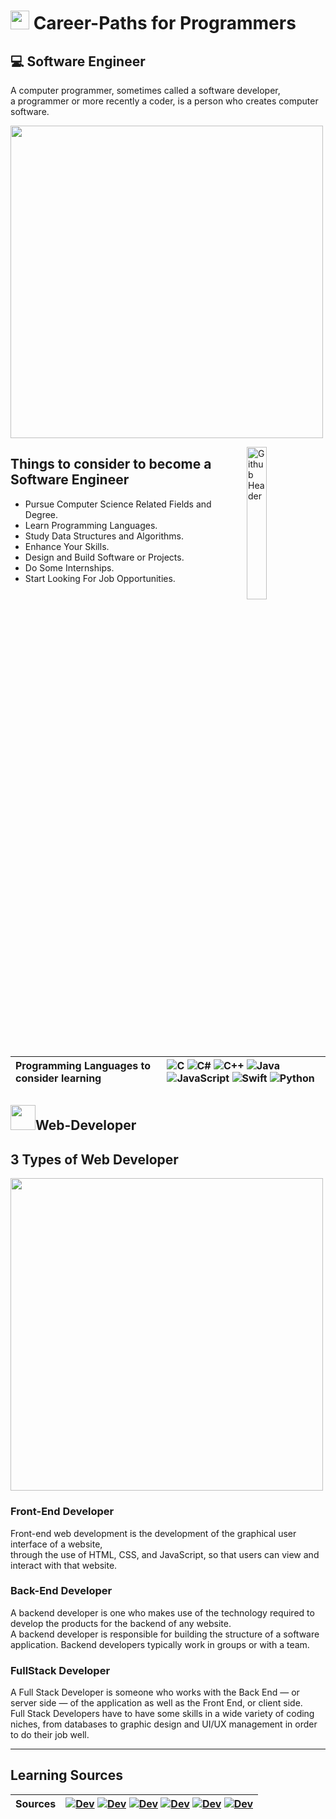 # <img src="https://res.cloudinary.com/crunchbase-production/image/upload/c_lpad,f_auto,q_auto:eco,dpr_1/ikqra03zdnggljdu5vv0" width="30px"> Career-Paths for Programmers

## 💻 Software Engineer
<p>A computer programmer, sometimes called a software developer,<br>
  a programmer or more recently a coder, is a person who creates computer software.
</p>

<p><img src="https://leverageedu.com/blog/wp-content/uploads/2020/09/How-to-Become-a-Software-Engineer.jpg" width=500px></p>

 <img width="25%" align="right" alt="Github Header" src="https://github.com/avinash-218/avinash-218/raw/main/Images/coding_2.gif" />

## Things to consider to become a Software Engineer

* Pursue Computer Science Related Fields and Degree. 
* Learn Programming Languages. 
* Study Data Structures and Algorithms. 
* Enhance Your Skills. 
* Design and Build Software or Projects. 
* Do Some Internships. 
* Start Looking For Job Opportunities.

 
| **Programming Languages to consider learning** | ![C](https://img.shields.io/badge/c-%2300599C.svg?style=for-the-badge&logo=c&logoColor=white) ![C#](https://img.shields.io/badge/c%23-%23239120.svg?style=for-the-badge&logo=c-sharp&logoColor=white) ![C++](https://img.shields.io/badge/c++-%2300599C.svg?style=for-the-badge&logo=c%2B%2B&logoColor=white) ![Java](https://img.shields.io/badge/java-%23ED8B00.svg?style=for-the-badge&logo=java&logoColor=white)  ![JavaScript](https://img.shields.io/badge/javascript-%23323330.svg?style=for-the-badge&logo=javascript&logoColor=%23F7DF1E) ![Swift](https://img.shields.io/badge/swift-F54A2A?style=for-the-badge&logo=swift&logoColor=white) ![Python](https://img.shields.io/badge/python-3670A0?style=for-the-badge&logo=python&logoColor=ffdd54) 
 :--- | :---
 
## <img src="https://www.maxpixel.net/static/photo/640/Icon-Html5-Logo-Html-2582748.png" width="40px">Web-Developer

## 3 Types of Web Developer

<img src="https://s3.studytonight.com/curious/uploads/pictures/1631515190-79542.png" width="500px">

### Front-End Developer
<p>Front-end web development is the development of the graphical user interface of a website, <br> through the use of HTML, CSS, and JavaScript, so that users can view and interact with that website.</p>

### Back-End Developer
<p>A backend developer is one who makes use of the technology required to develop the products for the backend of any website. <br> A backend developer is responsible for building the structure of a software application. Backend developers typically work in groups or with a team.</p>

### FullStack Developer
<p>A Full Stack Developer is someone who works with the Back End — or server side — of the application as well as the Front End, or client side. <br> Full Stack Developers have to have some skills in a wide variety of coding niches, from databases to graphic design and UI/UX management in order to do their job well.</p>

<hr/> 

## Learning Sources 

 | **Sources** |  [<img alt="Dev" src="https://img.shields.io/badge/Codecademy-FFF0E5?style=for-the-badge&logo=codecademy&logoColor=1F243A" />](https://www.codecademy.com/) [<img  alt="Dev" src="https://img.shields.io/badge/Coursera-%230056D2.svg?style=for-the-badge&logo=Coursera&logoColor=white" />](https://www.coursera.org/)  [<img  alt="Dev" src="https://img.shields.io/badge/Freecodecamp-%23123.svg?&style=for-the-badge&logo=freecodecamp&logoColor=green"/>](https://www.freecodecamp.org/) [<img  alt="Dev" src="https://img.shields.io/badge/Udemy-A435F0?style=for-the-badge&logo=Udemy&logoColor=white"/>](https://www.udemy.com/)  [<img alt="Dev" src="https://img.shields.io/badge/Udacity-grey?style=for-the-badge&logo=udacity&logoColor=15B8E6"/>](https://www.udacity.com/)  [<img  alt="Dev" src="https://img.shields.io/badge/Codewars-B1361E?style=for-the-badge&logo=codewars&logoColor=grey"/>](https://www.codewars.com/) 
  :--- | :---

